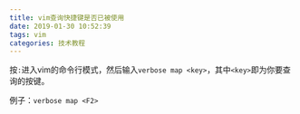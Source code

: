 ```yaml
---
title: vim查询快捷键是否已被使用
date: 2019-01-30 10:52:39
tags: vim
categories: 技术教程
---
```


按`:`进入vim的命令行模式，然后输入`verbose map <key>`，其中`<key>`即为你要查询的按键。

例子：`verbose map <F2>`

